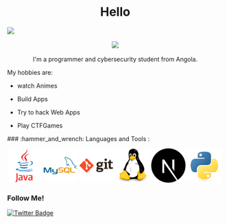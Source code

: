 <h1 align="center">Hello </h1><img src="https://media.giphy.com/media/hvRJCLFzcasrR4ia7z/giphy.gif" width="100">
<br>
<p align="center"><img src="https://media.giphy.com/media/5eLDrEaRGHegx2FeF2/giphy.gif" width="100"/></p>
<p align="center">I'm a programmer and cybersecurity student from Angola.</p>
<p>My hobbies are:</p>
<ul>
<p><li>watch Animes</li></p>
<p><li>Build Apps</li></p>
<p><li>Try to hack Web Apps</li></p>
<p><li>Play CTFGames</li></p>
</ul>
### :hammer_and_wrench: Languages and Tools :
<p>
<img src="https://github.com/devicons/devicon/blob/master/icons/java/java-original-wordmark.svg" title="Java" alt="Java" width="80" height="80"/>
<img src="https://github.com/devicons/devicon/blob/master/icons/mysql/mysql-original-wordmark.svg" title="MySQL"  alt="MySQL" width="80" height="80"/>
<img src="https://github.com/devicons/devicon/blob/master/icons/git/git-original-wordmark.svg" title="Git" **alt="Git" width="80" height="80"/>
<img src="https://github.com/devicons/devicon/blob/master/icons/linux/linux-original.svg" title="Linux" **alt="Linux" width="80" height="80"/>
<img src="https://github.com/devicons/devicon/blob/master/icons/nextjs/nextjs-original.svg" title="Nextjs" **alt="Nextjs" width="80" height="80"/>
<img src="https://github.com/devicons/devicon/blob/master/icons/python/python-original.svg" title="Python" **alt="Python" width="80" height="80"/>
</p>
<p><h3>Follow Me!</h3>
<p><a href="https://www.twitter.com/kwaarta"><img src="https://img.shields.io/badge/Twitter-blue?style=for-the-badge&logo=twitter&logoColor=white" alt="Twitter Badge"/></a></p>
